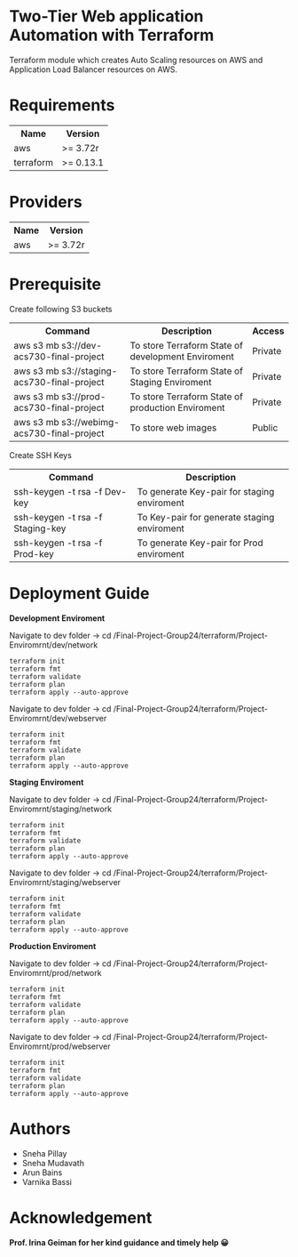 # Two-Tier Web application Automation with Terraform 

Terraform module which creates Auto Scaling resources on AWS and Application Load Balancer resources on AWS.

# Requirements
<table><th> Name</th> <th> Version </th>
  <tr><td>aws</td><td>>= 3.72r</td></tr>
  <tr><td>terraform</td><td>>= 0.13.1</td></tr>
  </table>
  
# Providers
<table><th> Name</th> <th> Version </th>
  <tr><td>aws</td><td>>= 3.72r</td></tr>
   </table>

# Prerequisite

Create following S3 buckets

<table><th>Command</th><th>Description</th><th>Access</th>
   <tr><td>aws s3 mb s3://dev-acs730-final-project</td><td>To store Terraform State of development Enviroment</td><td> Private</d></tr>
  <tr><td>aws s3 mb s3://staging-acs730-final-project</td><td>To store Terraform State of Staging Enviroment</td><td> Private</d></tr>
   <tr><td>aws s3 mb s3://prod-acs730-final-project</td><td>To store Terraform State of production Enviroment</td><td> Private</d></tr>
     <tr><td>aws s3 mb s3://webimg-acs730-final-project</td><td>To store web images</td><td>Public</d></tr>
   </table>
   
   Create SSH Keys
   
   <table><th>Command </th> <th> Description  </th> 
  <tr><td>ssh-keygen -t rsa -f Dev-key</td><td>To generate Key-pair for staging enviroment </td></tr>
    <tr><td>ssh-keygen -t rsa -f Staging-key</td><td>To Key-pair for generate staging enviroment</td></tr>
    <tr><td>ssh-keygen -t rsa -f Prod-key</td><td>To generate Key-pair for Prod enviroment </td></tr>
  </table>
  
  # Deployment Guide
  
<b>Development Enviroment</b>

   Navigate to dev folder -> cd /Final-Project-Group24/terraform/Project-Enviromrnt/dev/network
  
    terraform init
    terraform fmt
    terraform validate
    terraform plan
    terraform apply --auto-approve
    

   Navigate to dev folder -> cd /Final-Project-Group24/terraform/Project-Enviromrnt/dev/webserver
  
    terraform init
    terraform fmt
    terraform validate
    terraform plan
    terraform apply --auto-approve
   
 <b>Staging Enviroment</b>

   Navigate to dev folder -> cd /Final-Project-Group24/terraform/Project-Enviromrnt/staging/network
  
    terraform init
    terraform fmt
    terraform validate
    terraform plan
    terraform apply --auto-approve
    

  Navigate to dev folder -> cd /Final-Project-Group24/terraform/Project-Enviromrnt/staging/webserver
  
    terraform init
    terraform fmt
    terraform validate
    terraform plan
    terraform apply --auto-approve
    
    
 <b>Production Enviroment</b>

   Navigate to dev folder -> cd /Final-Project-Group24/terraform/Project-Enviromrnt/prod/network
  
    terraform init
    terraform fmt
    terraform validate
    terraform plan
    terraform apply --auto-approve
    

  Navigate to dev folder -> cd /Final-Project-Group24/terraform/Project-Enviromrnt/prod/webserver
  
    terraform init
    terraform fmt
    terraform validate
    terraform plan
    terraform apply --auto-approve
    

 # Authors
 
  <ul>
<li>Sneha Pillay</li>
<li>Sneha Mudavath</li>
<li>Arun Bains</li>
<li>Varnika Bassi</li>
</ul>
 
# Acknowledgement
 
<b>Prof. Irina Geiman for her kind guidance and timely help  &#128512;</b>
